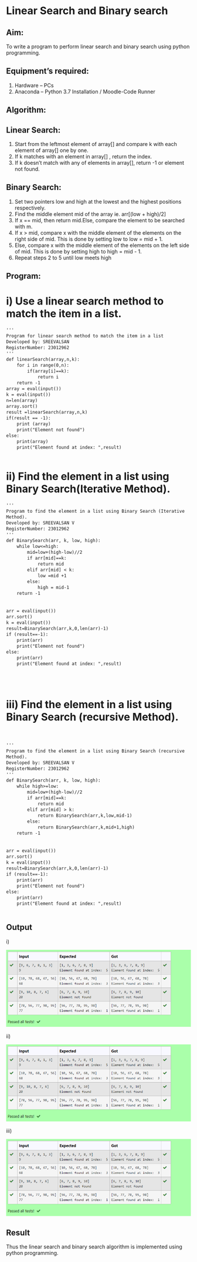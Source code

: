# Linear Search and Binary search
## Aim:
To write a program to perform linear search and binary search using python programming.
## Equipment’s required:
1.	Hardware – PCs
2.	Anaconda – Python 3.7 Installation / Moodle-Code Runner
## Algorithm:
## Linear Search:
1.	Start from the leftmost element of array[] and compare k with each element of array[] one by one.
2.	If k matches with an element in array[] , return the index.
3.	If k doesn’t match with any of elements in array[], return -1 or element not found.
## Binary Search:
1.	Set two pointers low and high at the lowest and the highest positions respectively.
2.	Find the middle element mid of the array ie. arr[(low + high)/2]
3.	If x == mid, then return mid.Else, compare the element to be searched with m.
4.	If x > mid, compare x with the middle element of the elements on the right side of mid. This is done by setting low to low = mid + 1.
5.	Else, compare x with the middle element of the elements on the left side of mid. This is done by setting high to high = mid - 1.
6.	Repeat steps 2 to 5 until low meets high
## Program:
# i)	Use a linear search method to match the item in a list.
```
''' 
Program for linear search method to match the item in a list
Developed by: SREEVALSAN
RegisterNumber: 23012962
'''
def linearSearch(array,n,k):
    for i in range(0,n):
        if(array[i]==k):
            return i
    return -1        
array = eval(input())
k = eval(input()) 
n=len(array)
array.sort()
result =linearSearch(array,n,k)
if(result == -1):
    print (array)
    print("Element not found")
else:
    print(array)
    print("Element found at index: ",result)


```
# ii) Find the element in a list using Binary Search(Iterative Method).
```
''' 
Program to find the element in a list using Binary Search (Iterative Method).
Developed by: SREEVALSAN V
RegisterNumber: 23012962
'''
def BinarySearch(arr, k, low, high):
    while low<=high:
        mid=low+(high-low)//2
        if arr[mid]==k:
            return mid
        elif arr[mid] < k:
            low =mid +1
        else:
            high = mid-1
    return -1
    
    
arr = eval(input())
arr.sort()
k = eval(input())
result=BinarySearch(arr,k,0,len(arr)-1)
if (result==-1):
    print(arr)
    print("Element not found")
else:
    print(arr)
    print("Element found at index: ",result)




```
# iii) Find the element in a list using Binary Search (recursive Method).
```


''' 
Program to find the element in a list using Binary Search (recursive Method).
Developed by: SREEVALSAN V
RegisterNumber: 23012962
'''
def BinarySearch(arr, k, low, high):
    while high>=low:
        mid=low+(high-low)//2
        if arr[mid]==k:
            return mid
        elif arr[mid] > k:
            return BinarySearch(arr,k,low,mid-1)
        else:
            return BinarySearch(arr,k,mid+1,high)
    return -1
    
    
arr = eval(input())
arr.sort()
k = eval(input())
result=BinarySearch(arr,k,0,len(arr)-1)
if (result==-1):
    print(arr)
    print("Element not found")
else:
    print(arr)
    print("Element found at index: ",result)


```
## Output

i)


![Alt text](image.png)

ii)


![Alt text](image-1.png)

iii)


![Alt text](image-2.png)

## Result
Thus the linear search and binary search algorithm is implemented using python programming.